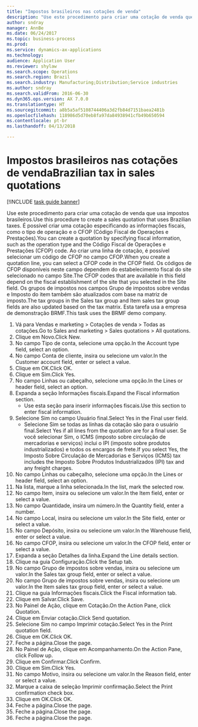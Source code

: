 ```yaml
--- 
title: "Impostos brasileiros nas cotações de venda"
description: "Use este procedimento para criar uma cotação de venda que usa impostos brasileiros."
author: sndray
manager: AnnBe
ms.date: 06/24/2017
ms.topic: business-process
ms.prod: 
ms.service: dynamics-ax-applications
ms.technology: 
audience: Application User
ms.reviewer: shylaw
ms.search.scope: Operations
ms.search.region: Brazil
ms.search.industry: Manufacturing;Distribution;Service industries
ms.author: sndray
ms.search.validFrom: 2016-06-30
ms.dyn365.ops.version: AX 7.0.0
ms.translationtype: HT
ms.sourcegitcommit: a8b5a5af5108744406a3d2fb84d7151baea2481b
ms.openlocfilehash: 118986d5d70eb8fa97da84938941cfb49b650594
ms.contentlocale: pt-br
ms.lasthandoff: 04/13/2018

---
```

# <a name="brazilian-tax-in-sales-quotations"></a><span data-ttu-id="29a32-103">Impostos brasileiros nas cotações de venda</span><span class="sxs-lookup"><span data-stu-id="29a32-103">Brazilian tax in sales quotations</span></span>

[!INCLUDE [task guide banner](../../includes/task-guide-banner.md)]

<span data-ttu-id="29a32-104">Use este procedimento para criar uma cotação de venda que usa impostos brasileiros.</span><span class="sxs-lookup"><span data-stu-id="29a32-104">Use this procedure to create a sales quotation that uses Brazilian taxes.</span></span> <span data-ttu-id="29a32-105">É possível criar uma cotação especificando as informações fiscais, como o tipo de operação e o CFOP (Código Fiscal de Operações e Prestações).</span><span class="sxs-lookup"><span data-stu-id="29a32-105">You can create a quotation by specifying fiscal information, such as the operation type and the Código Fiscal de Operações e Prestações (CFOP) code.</span></span> <span data-ttu-id="29a32-106">Ao criar uma linha de cotação, é possível selecionar um código de CFOP no campo CFOP.</span><span class="sxs-lookup"><span data-stu-id="29a32-106">When you create a quotation line, you can select a CFOP code in the CFOP field.</span></span> <span data-ttu-id="29a32-107">Os códigos de CFOP disponíveis neste campo dependem do estabelecimento fiscal do site selecionado no campo Site.</span><span class="sxs-lookup"><span data-stu-id="29a32-107">The CFOP codes that are available in this field depend on the fiscal establishment of the site that you selected in the Site field.</span></span> <span data-ttu-id="29a32-108">Os grupos de impostos nos campos Grupo de impostos sobre vendas e Imposto do item também são atualizados com base na matriz de imposto.</span><span class="sxs-lookup"><span data-stu-id="29a32-108">The tax groups in the Sales tax group and Item sales tax group fields are also updated based on the tax matrix.</span></span> <span data-ttu-id="29a32-109">Esta tarefa usa a empresa de demonstração BRMF.</span><span class="sxs-lookup"><span data-stu-id="29a32-109">This task uses the BRMF demo company.</span></span>

1. <span data-ttu-id="29a32-110">Vá para Vendas e marketing > Cotações de venda > Todas as cotações.</span><span class="sxs-lookup"><span data-stu-id="29a32-110">Go to Sales and marketing > Sales quotations > All quotations.</span></span>
2. <span data-ttu-id="29a32-111">Clique em Novo.</span><span class="sxs-lookup"><span data-stu-id="29a32-111">Click New.</span></span>
3. <span data-ttu-id="29a32-112">No campo Tipo de conta, selecione uma opção.</span><span class="sxs-lookup"><span data-stu-id="29a32-112">In the Account type field, select an option.</span></span>
4. <span data-ttu-id="29a32-113">No campo Conta de cliente, insira ou selecione um valor.</span><span class="sxs-lookup"><span data-stu-id="29a32-113">In the Customer account field, enter or select a value.</span></span>
5. <span data-ttu-id="29a32-114">Clique em OK.</span><span class="sxs-lookup"><span data-stu-id="29a32-114">Click OK.</span></span>
6. <span data-ttu-id="29a32-115">Clique em Sim.</span><span class="sxs-lookup"><span data-stu-id="29a32-115">Click Yes.</span></span>
7. <span data-ttu-id="29a32-116">No campo Linhas ou cabeçalho, selecione uma opção.</span><span class="sxs-lookup"><span data-stu-id="29a32-116">In the Lines or header field, select an option.</span></span>
8. <span data-ttu-id="29a32-117">Expanda a seção Informações fiscais.</span><span class="sxs-lookup"><span data-stu-id="29a32-117">Expand the Fiscal information section.</span></span>
    * <span data-ttu-id="29a32-118">Use esta seção para inserir informações fiscais.</span><span class="sxs-lookup"><span data-stu-id="29a32-118">Use this section to enter fiscal information.</span></span>  
9. <span data-ttu-id="29a32-119">Selecione Sim no campo Usuário final.</span><span class="sxs-lookup"><span data-stu-id="29a32-119">Select Yes in the Final user field.</span></span>
    * <span data-ttu-id="29a32-120">Selecione Sim se todas as linhas da cotação são para o usuário final.</span><span class="sxs-lookup"><span data-stu-id="29a32-120">Select Yes if all lines from the quotation are for a final user.</span></span>  <span data-ttu-id="29a32-121">Se você selecionar Sim, o ICMS (imposto sobre circulação de mercadorias e serviços) inclui o IPI (imposto sobre produtos industrializados) e todos os encargos de frete.</span><span class="sxs-lookup"><span data-stu-id="29a32-121">If you select Yes, the Imposto Sobre Circulação de Mercadorias e Serviços (ICMS) tax includes the Imposto Sobre Produtos Industrializados (IPI) tax and any freight charges.</span></span>  
10. <span data-ttu-id="29a32-122">No campo Linhas ou cabeçalho, selecione uma opção.</span><span class="sxs-lookup"><span data-stu-id="29a32-122">In the Lines or header field, select an option.</span></span>
11. <span data-ttu-id="29a32-123">Na lista, marque a linha selecionada.</span><span class="sxs-lookup"><span data-stu-id="29a32-123">In the list, mark the selected row.</span></span>
12. <span data-ttu-id="29a32-124">No campo Item, insira ou selecione um valor.</span><span class="sxs-lookup"><span data-stu-id="29a32-124">In the Item field, enter or select a value.</span></span>
13. <span data-ttu-id="29a32-125">No campo Quantidade, insira um número.</span><span class="sxs-lookup"><span data-stu-id="29a32-125">In the Quantity field, enter a number.</span></span>
14. <span data-ttu-id="29a32-126">No campo Local, insira ou selecione um valor.</span><span class="sxs-lookup"><span data-stu-id="29a32-126">In the Site field, enter or select a value.</span></span>
15. <span data-ttu-id="29a32-127">No campo Depósito, insira ou selecione um valor.</span><span class="sxs-lookup"><span data-stu-id="29a32-127">In the Warehouse field, enter or select a value.</span></span>
16. <span data-ttu-id="29a32-128">No campo CFOP, insira ou selecione um valor.</span><span class="sxs-lookup"><span data-stu-id="29a32-128">In the CFOP field, enter or select a value.</span></span>
17. <span data-ttu-id="29a32-129">Expanda a seção Detalhes da linha.</span><span class="sxs-lookup"><span data-stu-id="29a32-129">Expand the Line details section.</span></span>
18. <span data-ttu-id="29a32-130">Clique na guia Configuração.</span><span class="sxs-lookup"><span data-stu-id="29a32-130">Click the Setup tab.</span></span>
19. <span data-ttu-id="29a32-131">No campo Grupo de impostos sobre vendas, insira ou selecione um valor.</span><span class="sxs-lookup"><span data-stu-id="29a32-131">In the Sales tax group field, enter or select a value.</span></span>
20. <span data-ttu-id="29a32-132">No campo Grupo de impostos sobre vendas, insira ou selecione um valor.</span><span class="sxs-lookup"><span data-stu-id="29a32-132">In the Item sales tax group field, enter or select a value.</span></span>
21. <span data-ttu-id="29a32-133">Clique na guia Informações fiscais.</span><span class="sxs-lookup"><span data-stu-id="29a32-133">Click the Fiscal information tab.</span></span>
22. <span data-ttu-id="29a32-134">Clique em Salvar.</span><span class="sxs-lookup"><span data-stu-id="29a32-134">Click Save.</span></span>
23. <span data-ttu-id="29a32-135">No Painel de Ação, clique em Cotação.</span><span class="sxs-lookup"><span data-stu-id="29a32-135">On the Action Pane, click Quotation.</span></span>
24. <span data-ttu-id="29a32-136">Clique em Enviar cotação.</span><span class="sxs-lookup"><span data-stu-id="29a32-136">Click Send quotation.</span></span>
25. <span data-ttu-id="29a32-137">Selecione Sim no campo Imprimir cotação.</span><span class="sxs-lookup"><span data-stu-id="29a32-137">Select Yes in the Print quotation field.</span></span>
26. <span data-ttu-id="29a32-138">Clique em OK.</span><span class="sxs-lookup"><span data-stu-id="29a32-138">Click OK.</span></span>
27. <span data-ttu-id="29a32-139">Feche a página.</span><span class="sxs-lookup"><span data-stu-id="29a32-139">Close the page.</span></span>
28. <span data-ttu-id="29a32-140">No Painel de Ação, clique em Acompanhamento.</span><span class="sxs-lookup"><span data-stu-id="29a32-140">On the Action Pane, click Follow up.</span></span>
29. <span data-ttu-id="29a32-141">Clique em Confirmar.</span><span class="sxs-lookup"><span data-stu-id="29a32-141">Click Confirm.</span></span>
30. <span data-ttu-id="29a32-142">Clique em Sim.</span><span class="sxs-lookup"><span data-stu-id="29a32-142">Click Yes.</span></span>
31. <span data-ttu-id="29a32-143">No campo Motivo, insira ou selecione um valor.</span><span class="sxs-lookup"><span data-stu-id="29a32-143">In the Reason field, enter or select a value.</span></span>
32. <span data-ttu-id="29a32-144">Marque a caixa de seleção Imprimir confirmação.</span><span class="sxs-lookup"><span data-stu-id="29a32-144">Select the Print confirmation check box.</span></span>
33. <span data-ttu-id="29a32-145">Clique em OK.</span><span class="sxs-lookup"><span data-stu-id="29a32-145">Click OK.</span></span>
34. <span data-ttu-id="29a32-146">Feche a página.</span><span class="sxs-lookup"><span data-stu-id="29a32-146">Close the page.</span></span>
35. <span data-ttu-id="29a32-147">Feche a página.</span><span class="sxs-lookup"><span data-stu-id="29a32-147">Close the page.</span></span>
36. <span data-ttu-id="29a32-148">Feche a página.</span><span class="sxs-lookup"><span data-stu-id="29a32-148">Close the page.</span></span>


